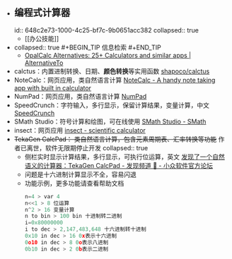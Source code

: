 - ## 编程式计算器
  id:: 648c2e73-1000-4c25-bf7c-9b0651acc382
  collapsed:: true
	- [[办公技能]]
- collapsed:: true
  #+BEGIN_TIP
  信息检索
  #+END_TIP
	- [OpalCalc Alternatives: 25+ Calculators and similar apps | AlternativeTo](https://alternativeto.net/software/opalcalc/)
- calctus：内置进制转换、日期、**颜色转换**等实用函数 [shapoco/calctus](https://github.com/shapoco/calctus)
- NoteCalc：网页应用，类自然语言计算 [NoteCalc - A handy note taking app with built in calculator](https://bbodi.github.io/notecalc3/)
- NumPad：网页应用，类自然语言计算 [NumPad](https://numpad.io/)
- SpeedCrunch：字符输入，多行显示，保留计算结果，变量计算，中文 [SpeedCrunch](https://heldercorreia.bitbucket.io/speedcrunch/)
- SMath Studio：符号计算和绘图，可在线使用 [SMath Studio - SMath](https://en.smath.com/view/SMathStudio/summary)
- insect：网页应用 [insect - scientific calculator](https://insect.sh/)
- ~~TekaGen CalcPad： 类自然语言计算，包含元素周期表、汇率转换等功能~~ 作者已离世，软件无限期停止开发
  collapsed:: true
	- 侧栏实时显示计算结果，多行显示，可执行位运算，英文 [发现了一个自然语义的计算器：TekaGen CalcPad - 发现频道 🔎 - 小众软件官方论坛](https://meta.appinn.net/t/topic/16843/7)
	- 问题是十六进制计算显示不全，容易闪退
	- 功能示例，更多功能请查看帮助文档
	  ``` C
	  n=4 > var 4
	  n<<1 > 8 位运算
	  n^2 > 16 变量计算
	  n to bin > 100 bin 十进制转二进制
	  i=0x80000000
	  i to dec > 2,147,483,648 十六进制转十进制
	  0x10 in dec > 16 0x表示十六进制
	  0o10 in dec > 8 0o表示八进制
	  0b10 in dec > 2 0b表示二进制
	  ```